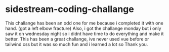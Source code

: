 # sidestream-coding-challange
This challange has been an odd one for me because i completed it with one hand. (got a left elbow fracture)
Also, i got the challange monday but i only saw it on wednesday night so i didnt have time to do everything and make it better.
This has been a great challange, ive never used vue before or tailwind css but it was so much fun and i learned a lot so Thank you.
